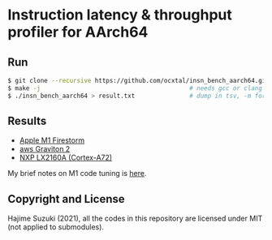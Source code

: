
# Instruction latency & throughput profiler for AArch64

## Run

```bash
$ git clone --recursive https://github.com/ocxtal/insn_bench_aarch64.git && cd insn_bench_aarch64
$ make -j                                         # needs gcc or clang
$ ./insn_bench_aarch64 > result.txt               # dump in tsv, -m for dump in markdown
```

## Results

* [Apple M1 Firestorm](https://github.com/ocxtal/insn_bench_aarch64/blob/master/results/apple_m1_firestorm.md)
* [aws Graviton 2](https://github.com/ocxtal/insn_bench_aarch64/blob/master/results/aws_graviton2.md)
* [NXP LX2160A (Cortex-A72)](https://github.com/ocxtal/insn_bench_aarch64/blob/master/results/nxp_lx2160a_a72.md)

My brief notes on M1 code tuning is [here](https://github.com/ocxtal/insn_bench_aarch64/blob/master/optimization_notes_apple_m1.md).

## Copyright and License

Hajime Suzuki (2021), all the codes in this repository are licensed under MIT (not applied to submodules).
